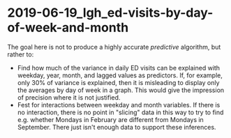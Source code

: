 # 2019-06-19_lgh_ed-visits-by-day-of-week-and-month

The goal here is not to produce a highly accurate *predictive* algorithm, but rather to: 

* Find how much of the variance in daily ED visits can be explained with weekday, year, month, and lagged values as predictors. If, for example, only 30% of variance is explained, then it is misleading to display only the averages by day of week in a graph. This would give the impression of precision where it is not justified. 
* Fest for interactions between weekday and month variables. If there is no interaction, there is no point in "slicing" data in this way to try to find e.g. whether Mondays in February are different from Mondays in September. There just isn't enough data to support these inferences. 